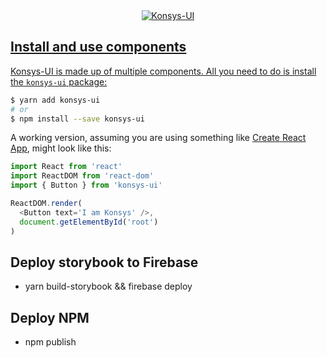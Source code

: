 <div align="center">
  <a href="https://www.konsys.co/">
    <img src="https://lh3.googleusercontent.com/Gk-KbNLhL8E-bFXJiKRVdNl7MDugIlw9KI-1aH85kOsjXUoIVyJDKDbXzshLFlB6CcRQjnPNAU0JrWeuZ-44SyZKiY-dXkWrXWodBc28x_hoxCqOTmXlhZoYCS4N24s6AiWFUOJseQ=w1627-h345-no" alt="Konsys-UI">
</div>

## Install and use components

Konsys-UI is made up of multiple components. All you need to do is install the `konsys-ui` package:

```sh
$ yarn add konsys-ui
# or
$ npm install --save konsys-ui
```

A working version, assuming you are using something like [Create React App](https://github.com/facebookincubator/create-react-app), might look like this:

```js
import React from 'react'
import ReactDOM from 'react-dom'
import { Button } from 'konsys-ui'

ReactDOM.render(
  <Button text='I am Konsys' />,
  document.getElementById('root')
)
```

## Deploy storybook to Firebase

- yarn build-storybook && firebase deploy

## Deploy NPM

- npm publish

